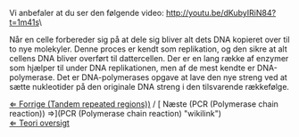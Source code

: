 Vi anbefaler at du ser den følgende video:
<http://youtu.be/dKubyIRiN84?t=1m41s>\

Når en celle forbereder sig på at dele sig bliver alt dets DNA kopieret
over til to nye molekyler. Denne proces er kendt som replikation, og den
sikre at alt cellens DNA bliver overført til dattercellen. Der er en
lang række af enzymer som hjælper til under DNA replikationen, men af de
mest kendte er DNA-polymerase. Det er DNA-polymerases opgave at lave den
nye streng ved at sætte nukleotider på den originale DNA streng i den
tilsvarende rækkefølge.

[⇐ Forrige (Tandem repeated
regions))](Tandem_repeated_regions "wikilink") / [ Næste (PCR
(Polymerase chain reaction))
⇒](PCR (Polymerase chain reaction) "wikilink")\
[⇐ Teori oversigt ](CSI_Casen "wikilink")


